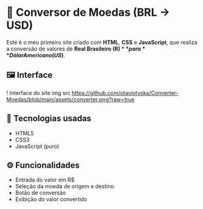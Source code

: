 # 💱 Conversor de Moedas (BRL → USD)

Este é o meu primeiro site criado com **HTML**, **CSS** e **JavaScript**, que realiza a conversão de valores de **Real Brasileiro (R$)** para **Dólar Americano (US$)**.

## 🖼️ Interface

! Interface do site  img src https://github.com/otaviotyska/Converter-Moedas/blob/main/assets/converter.png?raw=true<!-- Altere para o nome correto da imagem no seu repositório -->

## 🔧 Tecnologias usadas

- HTML5
- CSS3
- JavaScript (puro)

## ⚙️ Funcionalidades

- Entrada do valor em R$
- Seleção da moeda de origem e destino
- Botão de conversão
- Exibição do valor convertido

